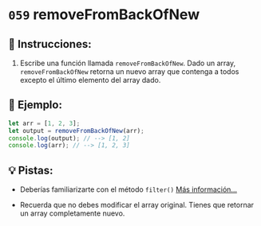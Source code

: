 # `059` removeFromBackOfNew

## 📝 Instrucciones:

1. Escribe una función llamada `removeFromBackOfNew`. Dado un array, `removeFromBackOfNew` retorna un nuevo array que contenga a todos excepto el último elemento del array dado.

## 📎 Ejemplo:

```Javascript
let arr = [1, 2, 3];
let output = removeFromBackOfNew(arr);
console.log(output); // --> [1, 2]
console.log(arr); // --> [1, 2, 3]
```

## 💡 Pistas:

+ Deberías familiarizarte con el método `filter()` [Más información...](https://developer.mozilla.org/es/docs/Web/JavaScript/Reference/Global_Objects/Array/filter)

+ Recuerda que no debes modificar el array original. Tienes que retornar un array completamente nuevo.
